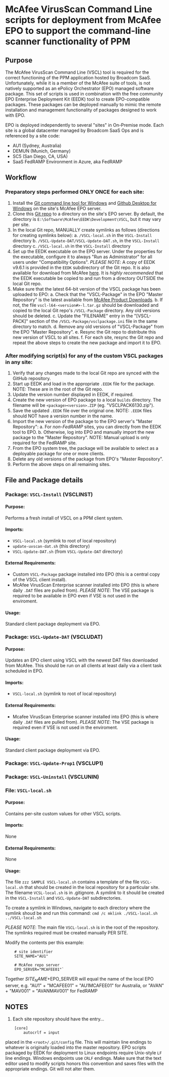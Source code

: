 # McAfee VirusScan Command Line scripts for deployment from McAfee EPO to support the command-line scanner functionality of PPM

## Purpose
The McAfee VirusScan Command Line (VSCL) tool is required for the correct functioning of the PPM application hosted by Broadcom SaaS. Unfortunately, while it is a member of the McAfee suite of tools, is not natively supported as an ePolicy Orchestrator (EPO) managed software package.  This set of scripts is used in combination with the free community EPO Enterprise Deployment Kit (EEDK) tool to create EPO-compatible packages.  These packages can be deployed manually to mimic the remote installation and management functionality of packages designed to work with EPO.

EPO is deployed independently to several "sites" in On-Premise mode.  Each site is a global datacenter managed by Broadcom SaaS Ops and is referenced by a site code:
- AU1  (Sydney, Australia)
- DEMUN  (Munich, Germany)
- SC5  (San Diego, CA, USA)
- SaaS FedRAMP Environment in Azure, aka FedRAMP

## Workflow

### Preparatory steps performed ONLY ONCE for each site:
1. Install the [Git command line tool for Windows](https://git-scm.com/downloads) and [Github Desktop for Windows](https://desktop.github.com/) on the site's McAfee EPO server.
2. Clone this [Git repo](https://github.com/BroadcomSaaSOps/VSCL.git) to a directory on the site's EPO server.  By default, the directory is `E:\Software\McAfee\EEDK\Development\VSCL`, but it may vary per site.
3. In the local Git repo, MANUALLY create symlinks as follows (directions for creating symlinks below):
   a. `/VSCL-local.sh` in the `VSCL-Install` directory
   b. `/VSCL-Update-DAT/VSCL-Update-DAT.sh`, in the `VSCL-Install` directory
   c. `/VSCL-local.sh` in the `VSCL-Install` directory
4. Set up the EEDK executable on the EPO server.  Under the properties for the executable, configure it to always "Run as Administrator" for all users under "Compatibility Options".
    *PLEASE NOTE*: A copy of EEDK v9.6.1 is provided in the `EEDK` subdirectory of the Git repo.  It is also available for download from McAfee [here](https://nofile.io/f/AqKytH7Fp86/ePO.Endpoint.Deployment.Kit.9.6.1.zip).  It is *highly recommended* that the EEDK executable be copied to and run from a directory OUTSIDE the local Git repo.
5. Make sure that the latest 64-bit version of the VSCL package has been uploaded to EPO:
   a. Check that the "VSCL-Package" in the EPO "Master Repository" is the latest available from [McAfee Product Downloads](https://www.mcafee.com/content/enterprise/en-us/downloads/my-products/downloads.html).
   b. If not, the file `vscl-l64-<version#>-l.tar.gz` should be downloaded and copied to the local Git repo's `/VSCL-Package` directory.  Any old versions should be deleted.
   c. Update the "FILENAME" entry in the "[VSCL-PACK]" section of the `/VSCL-Package/vsclpackage.ini` file in the same directory to match.
   d. Remove any old versions of "VSCL-Package" from the EPO "Master Repository".
   e. Resync the Git repo to distribute this new version of VSCL to all sites.
   f. For each site, resync the Git repo and repeat the above steps to create the new package and import it to EPO.

### After modifying script(s) for any of the custom VSCL packages in any site:
1. Verify that any changes made to the local Git repo are synced with the GitHub repository.
2. Start up EEDK and load in the appropriate `.EEDK` file for the package. NOTE: These are in the root of the Git repo.
3. Update the version number displayed in EEDK, if required.
4. Create the new version of EPO package to a local `builds` directory.  The filename will be `<package><version>.ZIP` (eg. "VSCLPACK6130.zip").
5. Save the updated `.EEDK` file over the original one.  NOTE: `.EEDK` files should NOT have a version number in the name.
5. Import the new version of the package to the EPO server's "Master Repository":
   a. For *non-FedRAMP* sites, you can directly from the EEDK tool to EPO.
   b. Otherwise, log into EPO and manually import the new package to the "Master Repository".  NOTE: Manual upload is only required for the FedRAMP site.
6. From the EPO system tree, the package will be available to select as a deployable package for one or more clients.
7. Delete any old versions of the package from EPO's "Master Repository".
8. Perform the above steps on all remaining sites.

## File and Package details

### Package: `VSCL-Install`  (VSCLINST)
#### Purpose:
Performs a fresh install of VSCL on a PPM client system.
#### Imports:
- `VSCL-local.sh` (symlink to root of local repository)
- `update-uvscan-dat.sh` (this directory)
- `VSCL-Update-DAT.sh` (from `VSCL-Update-DAT` directory)
#### External Requirements:
- Custom `VSCL-Package` package installed into EPO (this is a central copy of the VSCL client install).
- McAfee VirusScan Enterprise scanner installed into EPO (this is where daily `.DAT` files are pulled from).
    *PLEASE NOTE*: The VSE package is required to be available in EPO even if VSE is not used in the enviroment.
#### Usage:
Standard client package deployment via EPO.

### Package: `VSCL-Update-DAT`  (VSCLUDAT)
#### Purpose:
Updates an EPO client using VSCL with the newest DAT files downloaded from McAfee.  This should be run on all clients at least daily via a client task scheduled in EPO.
#### Imports:
- `VSCL-local.sh` (symlink to root of local repository)
#### External Requirements:
- Mcafee VirusScan Enterprise scanner installed into EPO (this is where daily `.DAT` files are pulled from).
    *PLEASE NOTE*: The VSE package is required even if VSE is not used in the enviroment.
#### Usage:
Standard client package deployment via EPO.

### Package: `VSCL-Update-Prop1`  (VSCLUP1)

### Package: `VSCL-Uninstall`  (VSCLUNIN)

### File: `VSCL-local.sh`
#### Purpose:
Contains per-site custom values for other VSCL scripts.
#### Imports:
None
#### External Requirements:
None
#### Usage:
The file `zzz SAMPLE VSCL-local.sh` contains a template of the file `VSCL-local.sh` that should be created in the local repository for a particular site.  The filename `VCSL-local.sh` is in .gitignore.  A *symlink* to it should be created in the `VSCL-Install` and `VSCL-Update-DAT` subdirectories.

To create a symlink in Windows, navigate to each directory where the symlink shoud be and run this command:
    `cmd /c mklink ./VSCL-local.sh ../VSCL-local.sh`

*PLEASE NOTE*: The main file `VSCL-local.sh` is in the root of the repository. The symlinks required must be created manually PER SITE.

Modify the contents per this example:
```
    # site identifier
    SITE_NAME="AU1"

    # McAfee repo server
    EPO_SERVER="MCAFEE01"`
```
Together $SITE_NAME+$EPO_SERVER will equal the name of the local EPO server,
e.g. "AU1" + "MCAFEE01" = "AU1MCAFEE01" for Australia, or "AVAN" + "MAV001" = "AVANMAV001" for FedRAMP

## NOTES
1. Each site repository should have the entry...
```
    [core]
        autocrlf = input
```
  placed in the `<root>/.git/config` file. This will maintain line endings to whatever is originally loaded into the master repository.  EPO scripts packaged by EEDK for deployment to Linux endpoints require Unix-style `LF` line endings.  Windows endpoints use `CRLF` endings.  Make sure that the text editor used to modify scripts honors this convention and saves files with the appropriate endings.  Git will not alter them.
